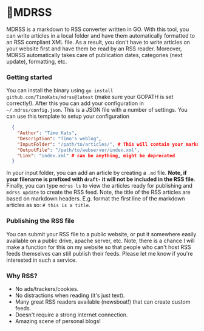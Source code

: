 # 📝MDRSS

MDRSS is a markdown to RSS converter written in GO. With this tool, you can write articles in a local folder and have them automatically formatted to an RSS compliant XML file. As a result, you don't have to write articles on your website first and have them be read by an RSS reader. Moreover, MDRSS automatically takes care of publication dates, categories (next update), formatting, etc.

### Getting started
You can install the binary using `go install github.com/TimoKats/mdrss@latest` (make sure your GOPATH is set correctly!). After this you can add your configuration in `~/.mdrss/config.json`. This is a JSON file with a number of settings. You can use this template to setup your configuration

```JSON
  {
    "Author": "Timo Kats",
    "Description": "Timo's weblog",
    "InputFolder": "/path/to/articles/", # This will contain your markdown files
    "OutputFile": "/path/to/webserver/index.xml",
    "Link": "index.xml" # can be anything, might be deprecated
  }
```

In your input folder, you can add an article by creating a `.md` file. **Note, if your filename is prefixed with `draft-` it will not be included in the RSS file**. Finally, you can type `mdrss ls` to view the articles ready for publishing and `mdrss update` to create the RSS feed. Note, the title of the RSS articles are based on markdown headers. E.g. format the first line of the markdown articles as so: `# this is a title`.

### Publishing the RSS file
You can submit your RSS file to a public website, or put it somewhere easily available on a public drive, apache server, etc. Note, there is a chance I will make a function for this on my website so that people who can't host RSS feeds themselves can still publish their feeds. Please let me know if you're interested in such a service.

### Why RSS?
 * No ads/trackers/cookies.
 * No distractions when reading (it's just text).
 * Many great RSS readers available (newsboat!) that can create custom feeds.
 * Doesn't require a strong internet connection.
 * Amazing scene of personal blogs!
